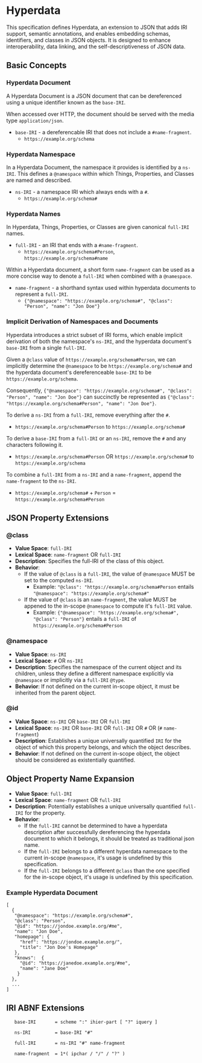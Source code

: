 # Hyperdata

This specification defines Hyperdata, an extension to JSON that adds IRI support, semantic annotations, and enables embedding schemas, identifiers, and classes in JSON objects. It is designed to enhance interoperability, data linking, and the self-descriptiveness of JSON data.

## Basic Concepts

### Hyperdata Document

A Hyperdata Document is a JSON document that can be dereferenced using a unique identifier known as the `base-IRI`.

When accessed over HTTP, the document should be served with the media type `application/json`.
- `base-IRI` - a dereferencable IRI that does not include a `#name-fragment`.
  - `https://example.org/schema`
  
### Hyperdata Namespace

In a Hyperdata Document, the namespace it provides is identified by a `ns-IRI`. This defines a `@namespace` within which Things, Properties, and Classes are named and described.
- `ns-IRI` - a namespace IRI which always ends with a `#`.
  - `https://example.org/schema#`

### Hyperdata Names

In Hyperdata, Things, Properties, or Classes are given canonical `full-IRI` names.
- `full-IRI` - an IRI that ends with a `#name-fragment`.
  - `https://example.org/schema#Person`, `https://example.org/schema#name`

Within a Hyperdata document, a short form `name-fragment` can be used as a more concise way to denote a `full-IRI` when combined with a `@namespace`.
- `name-fragment` - a shorthand syntax used within hyperdata documents to represent a `full-IRI`.
  - `{"@namespace": "https://example.org/schema#", "@class": "Person", "name": "Jon Doe"}`

### Implicit Derivation of Namespaces and Documents

Hyperdata introduces a strict subset of IRI forms, which enable implicit derivation of both the namespace's `ns-IRI`, and the hyperdata document's `base-IRI` from a single `full-IRI`.

Given a `@class` value of `https://example.org/schema#Person`, we can implicitly determine the `@namespace` to be `https://example.org/schema#` and the hyperdata document's dereferenceable `base-IRI` to be `https://example.org/schema`.

Consequently, `{"@namespace": "https://example.org/schema#", "@class": "Person", "name": "Jon Doe"}` can succinctly be represented as `{"@class": "https://example.org/schema#Person", "name": "Jon Doe"}`.

To derive a `ns-IRI` from a `full-IRI`, remove everything after the `#`.
- `https://example.org/schema#Person` to `https://example.org/schema#`

To derive a `base-IRI` from a `full-IRI` or an `ns-IRI`, remove the `#` and any characters following it.
- `https://example.org/schema#Person` OR `https://example.org/schema#` to `https://example.org/schema`

To combine a `full-IRI` from a `ns-IRI` and a `name-fragment`, append the `name-fragment` to the `ns-IRI`.
- `https://example.org/schema#` + `Person` = `https://example.org/schema#Person`

## JSON Property Extensions

### @class
- **Value Space**: `full-IRI`
- **Lexical Space**: `name-fragment` OR `full-IRI`
- **Description**: Specifies the full-IRI of the class of this object.
- **Behavior**: 
  - If the value of `@class` is a `full-IRI`, the value of `@namespace` MUST be set to the computed `ns-IRI`.
    - Example: `"@class": "https://example.org/schema#Person` entails `"@namespace": "https://example.org/schema#"`
  - If the value of `@class` is an `name-fragment`, the value MUST be appened to the in-scope `@namespace` to compute it's `full-IRI` value.
    - Example: `{"@namespace": "https://example.org/schema#", "@class": "Person"}` entails a `full-IRI` of `https://example.org/schema#Person`
 
### @namespace
- **Value Space**: `ns-IRI`
- **Lexical Space**: `#` OR `ns-IRI`
- **Description**: Specifies the namespace of the current object and its children, unless they define a different namespace explicitly via `@namespace` or implicitly via a `full-IRI` `@type`.
- **Behavior**: If not defined on the current in-scope object, it must be inherited from the parent object.

### @id
- **Value Space**: `ns-IRI` OR `base-IRI` OR `full-IRI`
- **Lexical Space**: `ns-IRI` OR `base-IRI` OR `full-IRI` OR `#` OR (`#` `name-fragment`)
- **Description**: Establishes a unique universally quantified `IRI` for the object of which this property belongs, and which the object describes.
- **Behavior**: If not defined on the current in-scope object, the object should be considered as existentially quantified.

## Object Property Name Expansion
- **Value Space**: `full-IRI`
- **Lexical Space**: `name-fragment` OR `full-IRI`
- **Description**: Potentially establishes a unique universally quantified `full-IRI` for the property.
- **Behavior**:
  - If the `full-IRI` cannot be determined to have a hyperdata description after successfully dereferencing the hyperdata document to which it belongs, it should be treated as traditional json name.
  - If the `full-IRI` belongs to a different hyperdata namespace to the current in-scope `@namespace`, it's usage is undefined by this specification.
  - If the `full-IRI` belongs to a different `@class` than the one specified for the in-scope object, it's usage is undefined by this specification.


### Example Hyperdata Document

```
[
  {
   "@namespace": "https://example.org/schema#",
   "@class": "Person",
   "@id": "https://jondoe.example.org/#me",
   "name": "Jon Doe",
   "homepage": {
     "href": "https://jondoe.example.org/",
     "title": "Jon Doe's Homepage"
   },
   "knows":  {
     "@id": "https://janedoe.example.org/#me",
     "name": "Jane Doe"
    }
  },
  ...
]
```

## IRI ABNF Extensions
```
   base-IRI       = scheme ":" ihier-part [ "?" iquery ]
   
   ns-IRI         = base-IRI "#"
   
   full-IRI       = ns-IRI "#" name-fragment
   
   name-fragment  = 1*( ipchar / "/" / "?" )
```

